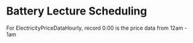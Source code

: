 # Battery Lecture Scheduling


For ElectricityPriceDataHourly, record 0:00 is the price data from 12am - 1am
